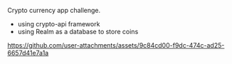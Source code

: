Crypto currency app challenge.
- using crypto-api framework
- using Realm as a database to store coins


https://github.com/user-attachments/assets/9c84cd00-f9dc-474c-ad25-6657d41e7a1a

